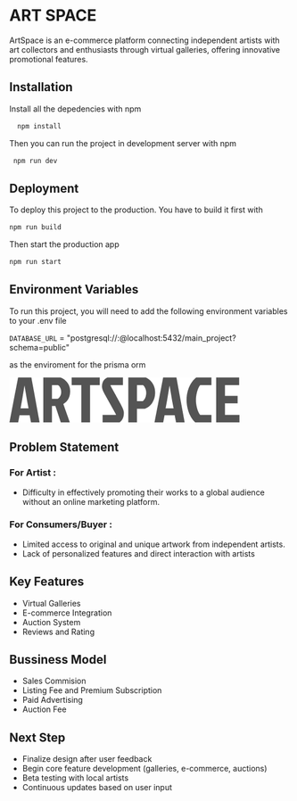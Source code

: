 
# ART SPACE

ArtSpace is an e-commerce platform connecting independent artists with art collectors and enthusiasts through virtual galleries, offering innovative promotional features.


## Installation

Install all the depedencies with npm

```bash
  npm install
```

Then you can run the project in development server with npm
```bash
 npm run dev
```

    
## Deployment

To deploy this project to the production. You have to build it first with 
```bash
npm run build
```
Then start the production app 
```bash
npm run start
```
## Environment Variables

To run this project, you will need to add the following environment variables to your .env file

`DATABASE_URL` = "postgresql://<host username>:<host user password>@localhost:5432/main_project?schema=public"

as the enviroment for the prisma orm



![Logo](./src/public/Logo.png)


## Problem Statement

### For Artist :
- Difficulty in effectively promoting their works to a global audience without an online marketing platform.
### For Consumers/Buyer :
- Limited access to original and unique artwork from independent artists.
- Lack of personalized features and direct interaction with artists

## Key Features
- Virtual Galleries
- E-commerce Integration
- Auction System
- Reviews and Rating

## Bussiness Model
- Sales Commision
- Listing Fee and Premium Subscription
- Paid Advertising
- Auction Fee

## Next Step
- Finalize design after user feedback
- Begin core feature development (galleries, e-commerce, auctions)
- Beta testing with local artists
- Continuous updates based on user input